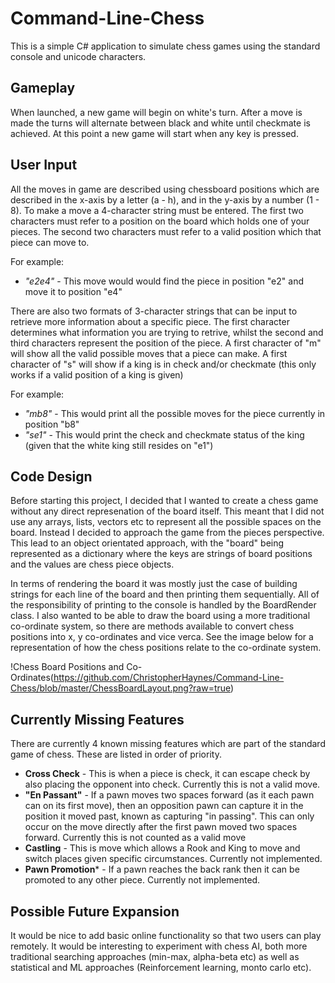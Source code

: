 # Command-Line-Chess
This is a simple C# application to simulate chess games using the standard console and unicode characters.

## Gameplay
When launched, a new game will begin on white's turn. After a move is made the turns will alternate between black and white until checkmate is achieved.
At this point a new game will start when any key is pressed.

## User Input
All the moves in game are described using chessboard positions which are described in the x-axis by a letter (a - h), and
in the y-axis by a number (1 - 8). To make a move a 4-character string must be entered. The first two characters must refer to
a position on the board which holds one of your pieces. The second two characters must refer to a valid position which that
piece can move to. 

For example:
* _"e2e4"_ - This move would would find the piece in position "e2" and move it to position "e4"

There are also two formats of 3-character strings that can be input to retrieve more information about a specific piece. 
The first character determines what information you are trying to retrive, whilst the second and third characters represent the position of the piece.
A first character of "m" will show all the valid possible moves that a piece can make. 
A first character of "s" will show if a king is in check and/or checkmate (this only works if a valid position of a king is given)

For example:
* _"mb8"_ - This would print all the possible moves for the piece currently in position "b8"
* _"se1"_ - This would print the check and checkmate status of the king (given that the white king still resides on "e1")

## Code Design
Before starting this project, I decided that I wanted to create a chess game without any direct represenation of the board itself. This meant
that I did not use any arrays, lists, vectors etc to represent all the possible spaces on the board. Instead I decided to approach the game
from the pieces perspective. This lead to an object orientated approach, with the "board" being represented as a dictionary where the
keys are strings of board positions and the values are chess piece objects.

In terms of rendering the board it was mostly just the case of building strings for each line of the board and then printing them sequentially.
All of the responsibility of printing to the console is handled by the BoardRender class. I also wanted to be able to draw the board using
a more traditional co-ordinate system, so there are methods available to convert chess positions into x, y co-ordinates and vice verca.
See the image below for a representation of how the chess positions relate to the co-ordinate system.

!Chess Board Positions and Co-Ordinates(https://github.com/ChristopherHaynes/Command-Line-Chess/blob/master/ChessBoardLayout.png?raw=true)

## Currently Missing Features
There are currently 4 known missing features which are part of the standard game of chess. These are listed in order of priority.
* __Cross Check__ - This is when a piece is check, it can escape check by also placing the opponent into check. Currently this is not a valid move.
* __"En Passant"__ - If a pawn moves two spaces forward (as it each pawn can on its first move), then an opposition pawn can capture it in the
position it moved past, known as capturing "in passing". This can only occur on the move directly after the first pawn moved two spaces forward.
Currently this is not counted as a valid move
* __Castling__ - This is move which allows a Rook and King to move and switch places given specific circumstances. Currently not implemented.
* __Pawn Promotion__* - If a pawn reaches the back rank then it can be promoted to any other piece. Currently not implemented.

## Possible Future Expansion
It would be nice to add basic online functionality so that two users can play remotely.
It would be interesting to experiment with chess AI, both more traditional searching approaches (min-max, alpha-beta etc) as well as statistical and 
ML approaches (Reinforcement learning, monto carlo etc).
